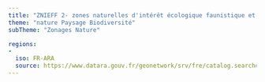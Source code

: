 ```yaml
---
title: "ZNIEFF 2- zones naturelles d'intérêt écologique faunistique et floristique - type 2"
theme: "nature Paysage Biodiversité"
subTheme: "Zonages Nature"

regions:
-
  iso: FR-ARA
  source: https://www.datara.gouv.fr/geonetwork/srv/fre/catalog.search#/search?resultType=details&sortBy=relevance&from=1&to=20&fast=index&_content_type=json&any=ZNIEFF%202-%20zones%20naturelles%20d'int%C3%A9r%C3%AAt%20%C3%A9cologique%20faunistique%20et%20floristique%20-%20type%202
---
```

